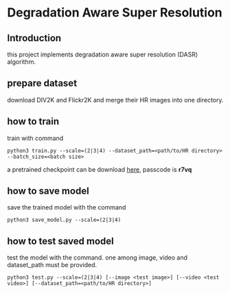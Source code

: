 # Degradation Aware Super Resolution

## Introduction

this project implements degradation aware super resolution (DASR) algorithm.

## prepare dataset

download DIV2K and Flickr2K and merge their HR images into one directory.

## how to train

train with command

```shell
python3 train.py --scale=(2|3|4) --dataset_path=<path/to/HR directory> --batch_size=<batch size>
```

a pretrained checkpoint can be download [here](https://pan.baidu.com/s/1eD69OpuppNDroZcjj2lKgA), passcode is **r7vq**

## how to save model

save the trained model with the command

```shell
python3 save_model.py --scale=(2|3|4)
```

## how to test saved model

test the model with the command.
one among image, video and dataset_path must be provided.

```shell
python3 test.py --scale=(2|3|4) [--image <test image>] [--video <test video>] [--dataset_path=<path/to/HR directory>]
```
